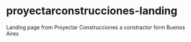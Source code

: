 # proyectarconstrucciones-landing
Landing page from Proyectar Construcciones a constractor form Buenos Aires

